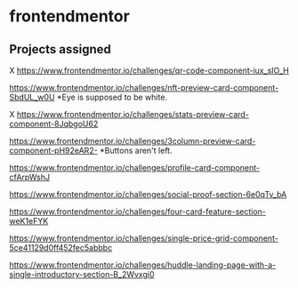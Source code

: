 # frontendmentor

## Projects assigned

X https://www.frontendmentor.io/challenges/qr-code-component-iux_sIO_H

  https://www.frontendmentor.io/challenges/nft-preview-card-component-SbdUL_w0U
  *Eye is supposed to be white.

X https://www.frontendmentor.io/challenges/stats-preview-card-component-8JqbgoU62

  https://www.frontendmentor.io/challenges/3column-preview-card-component-pH92eAR2-
  *Buttons aren't left.

  https://www.frontendmentor.io/challenges/profile-card-component-cfArpWshJ

  https://www.frontendmentor.io/challenges/social-proof-section-6e0qTv_bA

  https://www.frontendmentor.io/challenges/four-card-feature-section-weK1eFYK

  https://www.frontendmentor.io/challenges/single-price-grid-component-5ce41129d0ff452fec5abbbc

  https://www.frontendmentor.io/challenges/huddle-landing-page-with-a-single-introductory-section-B_2Wvxgi0
